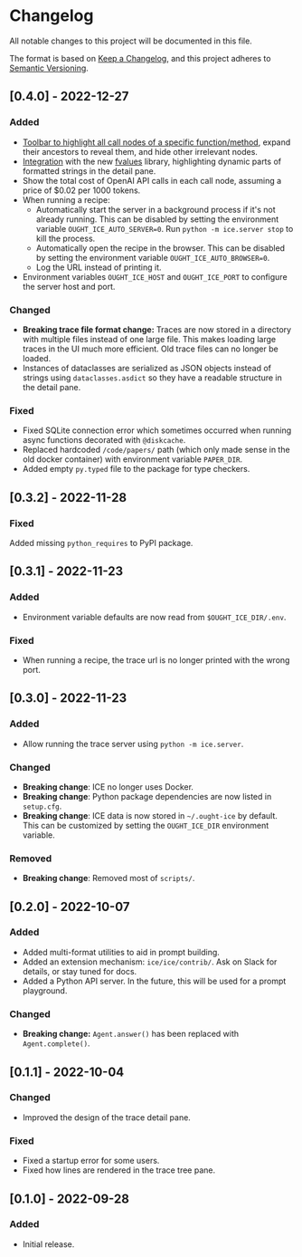 # Changelog

All notable changes to this project will be documented in this file.

The format is based on [Keep a Changelog](https://keepachangelog.com/en/1.0.0/),
and this project adheres to [Semantic Versioning](https://semver.org/spec/v2.0.0.html).

## [0.4.0] - 2022-12-27

### Added

- [Toolbar to highlight all call nodes of a specific function/method](https://github.com/oughtinc/ice/wiki/ICE-UI-guide#highlighting-functions), expand their ancestors to reveal them, and hide other irrelevant nodes.
- [Integration](https://github.com/oughtinc/ice/wiki/ICE-UI-guide#transparent-f-strings-using-fvalues) with the new [fvalues](https://github.com/oughtinc/fvalues) library, highlighting dynamic parts of formatted strings in the detail pane.
- Show the total cost of OpenAI API calls in each call node, assuming a price of $0.02 per 1000 tokens.
- When running a recipe:
  - Automatically start the server in a background process if it's not already running. This can be disabled by setting the environment variable `OUGHT_ICE_AUTO_SERVER=0`. Run `python -m ice.server stop` to kill the process.
  - Automatically open the recipe in the browser. This can be disabled by setting the environment variable `OUGHT_ICE_AUTO_BROWSER=0`.
  - Log the URL instead of printing it.
- Environment variables `OUGHT_ICE_HOST` and `OUGHT_ICE_PORT` to configure the server host and port.

### Changed

- **Breaking trace file format change:** Traces are now stored in a directory with multiple files instead of one large file. This makes loading large traces in the UI much more efficient. Old trace files can no longer be loaded.
- Instances of dataclasses are serialized as JSON objects instead of strings using `dataclasses.asdict` so they have a readable structure in the detail pane.

### Fixed

- Fixed SQLite connection error which sometimes occurred when running async functions decorated with `@diskcache`.
- Replaced hardcoded `/code/papers/` path (which only made sense in the old docker container) with environment variable `PAPER_DIR`.
- Added empty `py.typed` file to the package for type checkers.

## [0.3.2] - 2022-11-28

### Fixed

Added missing `python_requires` to PyPI package.

## [0.3.1] - 2022-11-23

### Added

- Environment variable defaults are now read from `$OUGHT_ICE_DIR/.env`.

### Fixed

- When running a recipe, the trace url is no longer printed with the wrong port.

## [0.3.0] - 2022-11-23

### Added

- Allow running the trace server using `python -m ice.server`.

### Changed

- **Breaking change**: ICE no longer uses Docker.
- **Breaking change**: Python package dependencies are now listed in `setup.cfg`.
- **Breaking change**: ICE data is now stored in `~/.ought-ice` by default. This can be customized by setting the `OUGHT_ICE_DIR` environment variable.

### Removed

- **Breaking change**: Removed most of `scripts/`.

## [0.2.0] - 2022-10-07

### Added

- Added multi-format utilities to aid in prompt building.
- Added an extension mechanism: `ice/ice/contrib/`. Ask on Slack for details, or stay tuned for docs.
- Added a Python API server. In the future, this will be used for a prompt playground.

### Changed

- **Breaking change:** `Agent.answer()` has been replaced with `Agent.complete()`.

## [0.1.1] - 2022-10-04

### Changed

- Improved the design of the trace detail pane.

### Fixed

- Fixed a startup error for some users.
- Fixed how lines are rendered in the trace tree pane.

## [0.1.0] - 2022-09-28

### Added

- Initial release.
